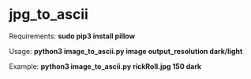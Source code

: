 # jpg_to_ascii

Requirements: **sudo pip3 install pillow**

Usage: **python3 image_to_ascii.py image output_resolution dark/light**

Example: **python3 image_to_ascii.py rickRoll.jpg 150 dark**
